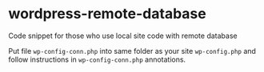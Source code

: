 # wordpress-remote-database
Code snippet for those who use local site code with remote database

Put file `wp-config-conn.php` into same folder as your site `wp-config.php` and follow instructions in `wp-config-conn.php` annotations.
